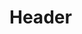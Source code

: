 <!-- TITLE: Draw Blood -->
<!-- SUBTITLE: You draw blood from your veins, filling a bottle for later use.  This spell requires a Glass Bottle to cast. -->

# Header